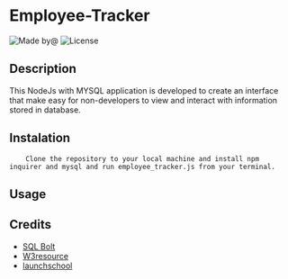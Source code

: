 # Employee-Tracker
![Made by@](https://img.shields.io/badge/License-haymanot-brightgreen.svg)
![License](https://img.shields.io/badge/License-none-blue.svg)

## Description
This NodeJs with MYSQL application is developed to create an interface that make easy for non-developers to view and interact with information stored in database.
## Instalation

        Clone the repository to your local machine and install npm inquirer and mysql and run employee_tracker.js from your terminal.
## Usage
## Credits
* [SQL Bolt](https://sqlbolt.com/) 
* [W3resource](https://www.w3resource.com/sql-exercises/)
* [launchschool](https://launchschool.com/books/sql)